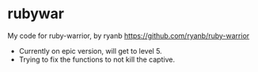 # rubywar
My code for ruby-warrior, by ryanb
https://github.com/ryanb/ruby-warrior

- Currently on epic version, will get to level 5.
- Trying to fix the functions to not kill the captive.
